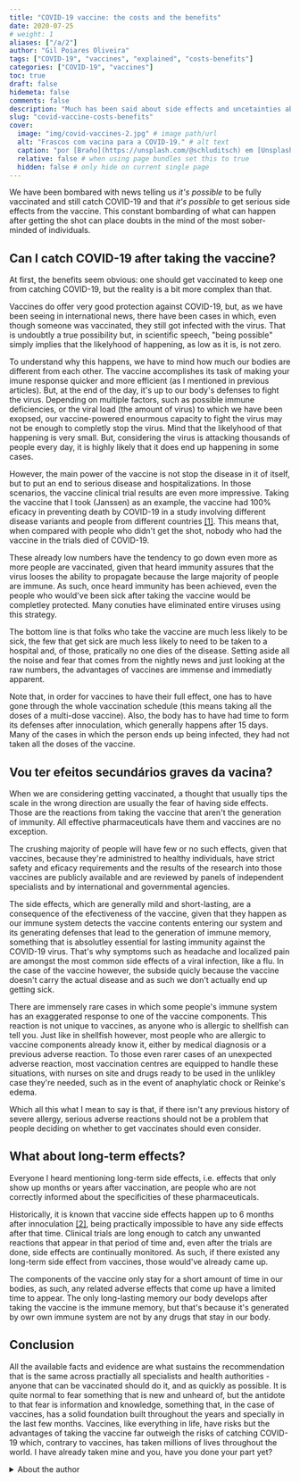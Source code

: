 ```yaml
---
title: "COVID-19 vaccine: the costs and the benefits"
date: 2020-07-25
# weight: 1
aliases: ["/a/2"]
author: "Gil Poiares Oliveira"
tags: ["COVID-19", "vaccines", "explained", "costs-benefits"]
categories: ["COVID-19", "vaccines"]
toc: true
draft: false
hidemeta: false
comments: false
description: "Much has been said about side effects and uncetainties about the COVID-19 vaccine, but do the benefits outweigh the costs?"
slug: "covid-vaccine-costs-benefits"
cover:
  image: "img/covid-vaccines-2.jpg" # image path/url
  alt: "Frascos com vacina para a COVID-19." # alt text
  caption: "por [Braňo](https://unsplash.com/@schluditsch) em [Unsplash](https://unsplash.com/photos/QSuou3VAtf4)"
  relative: false # when using page bundles set this to true
  hidden: false # only hide on current single page
---
```


We have been bombared with news telling us _it's possible_ to be fully vaccinated and still catch COVID-19 and that _it's possible_ to get serious side effects from the vaccine. This constant bombarding of what can happen after getting the shot can place doubts in the mind of the most sober-minded of individuals.

## Can I catch COVID-19 after taking the vaccine?

At first, the benefits seem obvious: one should get vaccinated to keep one from catching COVID-19, but the reality is a bit more complex than that.

Vaccines do offer very good protection against COVID-19, but, as we have been seeing in international news, there have been cases in which, even though someone was vaccinated, they still got infected with the virus. That is undoubtly a true possibility but, in scientific speech, "being possible" simply implies that the likelyhood of happening, as low as it is, is not zero.

To understand why this happens, we have to mind how much our bodies are different from each other. The vaccine accomplishes its task of making your imune response quicker and more efficient (as I mentioned in previous articles). But, at the end of the day, it's up to our body's defenses to fight the virus. Depending on multiple factors, such as possible immune deficiencies, or the viral load (the amount of virus) to which we have been exopsed, our vaccine-powered enourmous capacity to fight the virus may not be enough to completly stop the virus. Mind that the likelyhood of that happening is very small. But, considering the virus is attacking thousands of people every day, it is highly likely that it does end up happening in some cases.

However, the main power of the vaccine is not stop the disease in it of itself, but to put an end to serious disease and hospitalizations. In those scenarios, the vaccine clinical trial results are even more impressive. Taking the vaccine that I took (Janssen) as an example, the vaccine had 100% eficacy in preventing death by COVID-19 in a study involving different disease variants and people from different countries [[1]](https://doi.org/10.1056/NEJMoa2101544). This means that, when compared with people who didn't get the shot, nobody who had the vaccine in the trials died of COVID-19.

These already low numbers have the tendency to go down even more as more people are vaccinated, given that heard immunity assures that the virus looses the ability to propagate because the large majority of people are immune. As such, once heard immunity has been achieved, even the people who would've been sick after taking the vaccine would be completley protected. Many conuties have eliminated entire viruses using this strategy.

The bottom line is that folks who take the vaccine are much less likely to be sick, the few that get sick are much less likely to need to be taken to a hospital and, of those, pratically no one dies of the disease. Setting aside all the noise and fear that comes from the nightly news and just looking at the raw numbers, the advantages of vaccines are immense and immediatly apparent.

Note that, in order for vaccines to have their full effect, one has to have gone through the whole vaccination schedule (this means taking all the doses of a multi-dose vaccine). Also, the body has to have had time to form its defenses after innoculation, which generally happens after 15 days. Many of the cases in which the person ends up being infected, they had not taken all the doses of the vaccine.

## Vou ter efeitos secundários graves da vacina?

When we are considering getting vaccinated, a thought that usually tips the scale in the wrong direction are usually the fear of having side effects. Those are the reactions from taking the vaccine that aren't the generation of immunity. All effective pharmaceuticals have them and vaccines are no exception.

The crushing majority of people will have few or no such effects, given that vaccines, because they're administred to healthy individuals, have strict safety and eficacy requirements and the results of the research into those vaccines are publicly available and are reviewed by panels of independent specialists and by international and governmental agencies.

The side effects, which are generally mild and short-lasting, are a consequence of the efectiveness of the vaccine, given that they happen as our immune system detects the vaccine contents entering our system and its generating defenses that lead to the generation of immune memory, something that is absolutley essential for lasting immunity against the COVID-19 virus. That's why symptoms such as headache and localized pain are amongst the most common side effects of a viral infection, like a flu. In the case of the vaccine however, the subside quicly because the vaccine doesn't carry the actual disease and as such we don't actually end up getting sick.

There are immensely rare cases in which some people's immune system has an exaggerated response to one of the vaccine components. This reaction is not unique to vaccines, as anyone who is allergic to shellfish can tell you. Just like in shellfish however, most people who are allergic to vaccine components already know it, either by medical diagnosis or a previous adverse reaction. To those even rarer cases of an unexpected adverse reaction, most vaccination centres are equipped to handle these situations, with nurses on site and drugs ready to be used in the unlikley case they're needed, such as in the event of anaphylatic chock or Reinke's edema.

Which all this what I mean to say is that, if there isn't any previous history of severe allergy, serious adverse reactions should not be a problem that people deciding on whether to get vaccinates should even consider.

## What about long-term effects?

Everyone I heard mentioning long-term side effects, i.e. effects that only show up months or years after vaccination, are people who are not correctly informed about the specificities of these pharmaceuticals.

Historically, it is known that vaccine side effects happen up to 6 months after innoculation [[2]](https://www.cdc.gov/coronavirus/2019-ncov/vaccines/safety/safety-of-vaccines.html), being practically impossible to have any side effects after that time. Clinical trials are long enough to catch any unwanted reactions that appear in that period of time and, even after the trials are done, side effects are continually monitored. As such, if there existed any long-term side effect from vaccines, those would've already came up.

The components of the vaccine only stay for a short amount of time in our bodies, as such, any related adverse effects that come up have a limited time to appear. The only long-lasting memory our body develops after taking the vaccine is the immune memory, but that's because it's generated by owr own immune system are not by any drugs that stay in our body.

## Conclusion

All the available facts and evidence are what sustains the recommendation that is the same across practially all specialists and health authorities - anyone that can be vaccinated should do it, and as quickly as possible. It is quite normal to fear something that is new and unheard of, but the antidote to that fear is information and knowledge, something that, in the case of vaccines, has a solid foundation built throughout the years and specially in the last few months. Vaccines, like everything in life, have risks but the advantages of taking the vaccine far outweigh the risks of catching COVID-19 which, contrary to vaccines, has taken millions of lives throughout the world. I have already taken mine and you, have you done your part yet?

<details>
  <summary>About the author</summary>
  [Gil Oliveira](https://giloliveira.net) é a Biologist, Graduate Member of the Portuguese Biologists Association, with the professional licence number 3795. His area of concentrarion is Molecular Biology and Genetics and he's currently a researcher at the NOVA School of Science and Technology (NOVA University Lisbon) in the field of Systems Bioengineering, with the goal of improving vaccine production.
</details>
